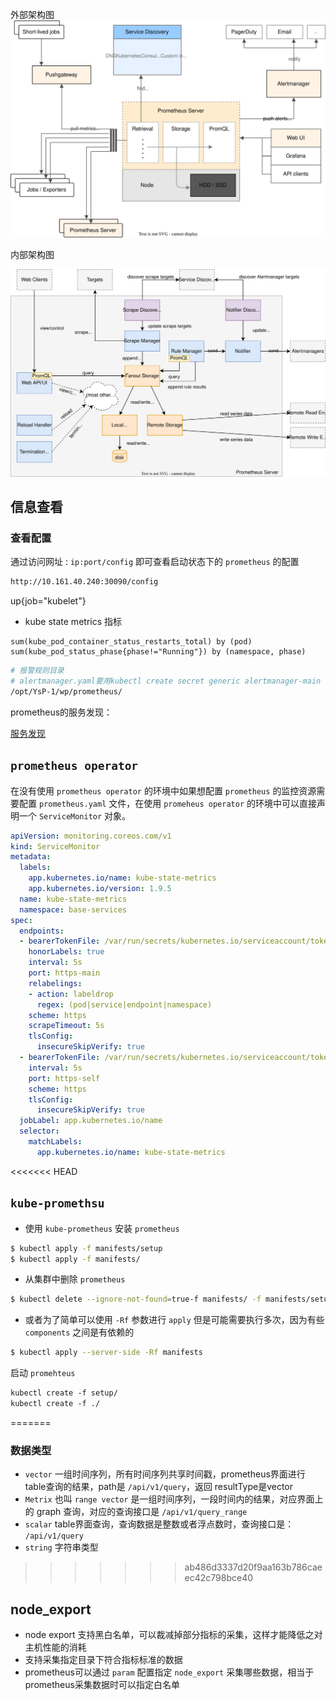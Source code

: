 
外部架构图
![](attachments/architecture.svg)

内部架构图

![](attachments/internal_architecture.svg)





## 信息查看



### 查看配置

通过访问网址 : `ip:port/config` 即可查看启动状态下的 `prometheus` 的配置

```bash
http://10.161.40.240:30090/config
```








up{job="kubelet"}



- kube state metrics 指标

```plaintext
sum(kube_pod_container_status_restarts_total) by (pod)
sum(kube_pod_status_phase{phase!="Running"}) by (namespace, phase)
```



```bash
# 报警规则目录
# alertmanager.yaml要用kubectl create secret generic alertmanager-main --from-file=alertmanager.yaml -n base-services这样加进去
/opt/YsP-1/wp/prometheus/
```



prometheus的服务发现：

[服务发现](https://yunlzheng.gitbook.io/prometheus-book/part-iii-prometheus-shi-zhan/readmd/service-discovery-with-kubernetes)




## `prometheus operator`


在没有使用 `prometheus operator` 的环境中如果想配置 `prometheus` 的监控资源需要配置 `prometheus.yaml` 文件，在使用 `promeheus operator` 的环境中可以直接声明一个 `ServiceMonitor` 对象。


```yaml
apiVersion: monitoring.coreos.com/v1  
kind: ServiceMonitor  
metadata:  
  labels:  
    app.kubernetes.io/name: kube-state-metrics  
    app.kubernetes.io/version: 1.9.5  
  name: kube-state-metrics  
  namespace: base-services  
spec:  
  endpoints:  
  - bearerTokenFile: /var/run/secrets/kubernetes.io/serviceaccount/token  
    honorLabels: true  
    interval: 5s  
    port: https-main  
    relabelings:  
    - action: labeldrop  
      regex: (pod|service|endpoint|namespace)  
    scheme: https  
    scrapeTimeout: 5s  
    tlsConfig:  
      insecureSkipVerify: true  
  - bearerTokenFile: /var/run/secrets/kubernetes.io/serviceaccount/token  
    interval: 5s  
    port: https-self  
    scheme: https  
    tlsConfig:  
      insecureSkipVerify: true  
  jobLabel: app.kubernetes.io/name  
  selector:  
    matchLabels:  
      app.kubernetes.io/name: kube-state-metrics
```




<<<<<<< HEAD
## `kube-promethsu`


- 使用 `kube-prometheus` 安装 `prometheus`
```bash
$ kubectl apply -f manifests/setup
$ kubectl apply -f manifests/
```

- 从集群中删除 `prometheus`

```bash
$ kubectl delete --ignore-not-found=true-f manifests/ -f manifests/setup
```

- 或者为了简单可以使用 `-Rf` 参数进行 `apply` 但是可能需要执行多次，因为有些 `components` 之间是有依赖的

```bash
$ kubectl apply --server-side -Rf manifests
```


启动 `promehteus` 

```bash
kubectl create -f setup/  
kubectl create -f ./
```
=======


### 数据类型


- `vector` 一组时间序列，所有时间序列共享时间戳，prometheus界面进行table查询的结果，path是 `/api/v1/query`，返回 resultType是vector
- `Metrix` 也叫 `range vector` 是一组时间序列，一段时间内的结果，对应界面上的 graph 查询，对应的查询接口是 `/api/v1/query_range` 
- `scalar`  table界面查询，查询数据是整数或者浮点数时，查询接口是：  `/api/v1/query`
- `string` 字符串类型


>>>>>>> ab486d3337d20f9aa163b786caeec42c798bce40







## node_export 

- node export 支持黑白名单，可以裁减掉部分指标的采集，这样才能降低之对主机性能的消耗
- 支持采集指定目录下符合指标标准的数据
- prometheus可以通过 `param` 配置指定 `node_export` 采集哪些数据，相当于prometheus采集数据时可以指定白名单
